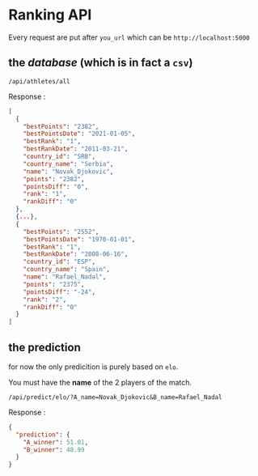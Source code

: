 # Ranking API

Every request are put after ```you_url``` which can be ```http://localhost:5000```

## the *database* (which is in fact a ```csv```)
```
/api/athletes/all
```

Response : 
```json
[
  {
    "bestPoints": "2382", 
    "bestPointsDate": "2021-01-05", 
    "bestRank": "1", 
    "bestRankDate": "2011-03-21", 
    "country_id": "SRB", 
    "country_name": "Serbia", 
    "name": "Novak_Djokovic", 
    "points": "2382", 
    "pointsDiff": "0", 
    "rank": "1", 
    "rankDiff": "0"
  },
  {...},
  {
    "bestPoints": "2552", 
    "bestPointsDate": "1970-01-01", 
    "bestRank": "1", 
    "bestRankDate": "2008-06-16", 
    "country_id": "ESP", 
    "country_name": "Spain", 
    "name": "Rafael_Nadal", 
    "points": "2375", 
    "pointsDiff": "-24", 
    "rank": "2", 
    "rankDiff": "0"
  }
]

```

## the prediction
for now the only predicition is purely based on ```elo```.

You must have the **name** of the 2 players of the match.

```
/api/predict/elo/?A_name=Novak_Djokovic&B_name=Rafael_Nadal
```
Response :
```json
{
  "prediction": {
    "A_winner": 51.01, 
    "B_winner": 48.99
  }
}
```